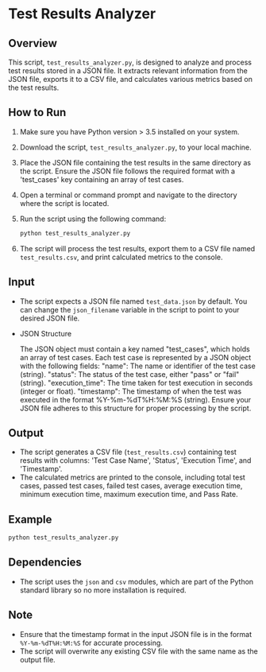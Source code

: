 # Test Results Analyzer

## Overview
This script, `test_results_analyzer.py`, is designed to analyze and process test results stored in a JSON file. It extracts relevant information from the JSON file, exports it to a CSV file, and calculates various metrics based on the test results.

## How to Run
1. Make sure you have Python version > 3.5 installed on your system.
2. Download the script, `test_results_analyzer.py`, to your local machine.
3. Place the JSON file containing the test results in the same directory as the script. Ensure the JSON file follows the required format with a 'test_cases' key containing an array of test cases.

4. Open a terminal or command prompt and navigate to the directory where the script is located.
5. Run the script using the following command:
   ```bash
   python test_results_analyzer.py
   ```
6. The script will process the test results, export them to a CSV file named `test_results.csv`, and print calculated metrics to the console.

## Input
- The script expects a JSON file named `test_data.json` by default. You can change the `json_filename` variable in the script to point to your desired JSON file.
- JSON Structure

    The JSON object must contain a key named "test_cases", which holds an array of test cases.
    Each test case is represented by a JSON object with the following fields:
    "name": The name or identifier of the test case (string).
    "status": The status of the test case, either "pass" or "fail" (string).
    "execution_time": The time taken for test execution in seconds (integer or float).
    "timestamp": The timestamp of when the test was executed in the format %Y-%m-%dT%H:%M:%S (string).
    Ensure your JSON file adheres to this structure for proper processing by the script.
## Output
- The script generates a CSV file (`test_results.csv`) containing test results with columns: 'Test Case Name', 'Status', 'Execution Time', and 'Timestamp'.
- The calculated metrics are printed to the console, including total test cases, passed test cases, failed test cases, average execution time, minimum execution time, maximum execution time, and Pass Rate.
## Example
```bash
python test_results_analyzer.py
```

## Dependencies
- The script uses the `json` and `csv` modules, which are part of the Python standard library so no more installation is required.

## Note
- Ensure that the timestamp format in the input JSON file is in the format `%Y-%m-%dT%H:%M:%S` for accurate processing.
- The script will overwrite any existing CSV file with the same name as the output file.